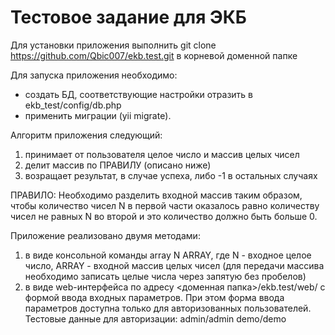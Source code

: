 <h1>Тестовое задание для ЭКБ</h1>

Для установки приложения выполнить git clone https://github.com/Qbic007/ekb.test.git в корневой доменной папке

Для запуска приложения необходимо:
- создать БД, соответствующие настройки отразить в ekb_test/config/db.php
- применить миграции (yii migrate).

Алгоритм приложения следующий:
1. принимает от пользователя целое число и массив целых чисел
2. делит массив по ПРАВИЛУ (описано ниже)
3. возращает результат, в случае успеха, либо -1 в остальных случаях

ПРАВИЛО: Необходимо разделить входной массив таким образом, чтобы количество чисел N в первой части оказалось равно
количеству чисел не равных N во второй и это количество должно быть больше 0.

Приложение реализовано двумя методами:

1. в виде консольной команды array N ARRAY, где N - входное целое число, ARRAY - входной массив целых чисел (для передачи массива необходимо записать целые числа через запятую без пробелов)
2. в виде web-интерфейса по адресу <доменная папка>/ekb.test/web/ с формой ввода входных параметров. При этом форма ввода параметров доступна только для авторизованных пользователей.
Тестовые данные для авторизации:
admin/admin
demo/demo

